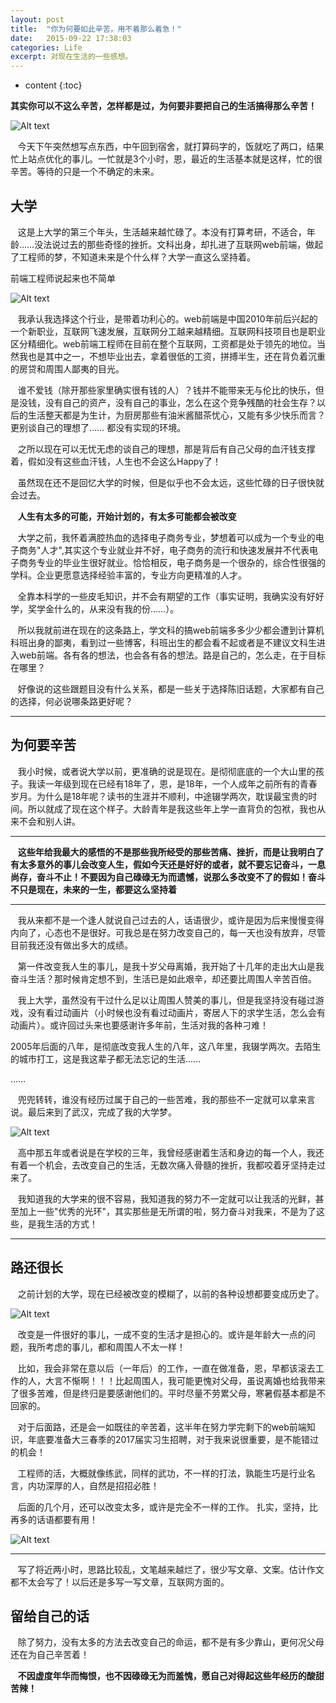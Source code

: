 ```yaml
---
layout: post
title:  "你为何要如此辛苦，用不着那么着急！"
date:   2015-09-22 17:38:03
categories: Life
excerpt: 对现在生活的一些感想。
---
```


* content
{:toc}



**其实你可以不这么辛苦，怎样都是过，为何要非要把自己的生活搞得那么辛苦！**


![Alt text](http://littlewhitechen.github.io/img/repo/da1.jpg)


&nbsp;&nbsp;&nbsp;今天下午突然想写点东西，中午回到宿舍，就打算码字的，饭就吃了两口，结果忙上站点优化的事儿。一忙就是3个小时，恩，最近的生活基本就是这样，忙的很辛苦。等待的只是一个不确定的未来。


## 大学

&nbsp;&nbsp;&nbsp;这是上大学的第三个年头，生活越来越忙碌了。本没有打算考研，不适合，年龄……没法说过去的那些奇怪的挫折。文科出身，却扎进了互联网web前端，做起了工程师的梦，不知道未来是个什么样？大学一直这么坚持着。

前端工程师说起来也不简单

![Alt text](http://littlewhitechen.github.io/img/repo/font.jpg)



&nbsp;&nbsp;&nbsp;我承认我选择这个行业，是带着功利心的。web前端是中国2010年前后兴起的一个新职业，互联网飞速发展，互联网分工越来越精细。互联网科技项目也是职业区分精细化。web前端工程师在目前在整个互联网，工资都是处于领先的地位。当然我也是其中之一，不想毕业出去，拿着很低的工资，拼搏半生，还在背负着沉重的房贷和周围人鄙夷的目光。

&nbsp;&nbsp;&nbsp;谁不爱钱（除开那些家里确实很有钱的人）？钱并不能带来无与伦比的快乐，但是没钱，没有自己的资产，没有自己的事业，怎么在这个竞争残酷的社会生存？以后的生活整天都是为生计，为厨房那些有油米酱醋茶忧心，又能有多少快乐而言？更别谈自己的理想了…… 都没有实现的环境。

&nbsp;&nbsp;&nbsp;之所以现在可以无忧无虑的谈自己的理想，那是背后有自己父母的血汗钱支撑着，假如没有这些血汗钱，人生也不会这么Happy了！

&nbsp;&nbsp;&nbsp;虽然现在还不是回忆大学的时候，但是似乎也不会太远，这些忙碌的日子很快就会过去。


&nbsp;&nbsp;&nbsp;**人生有太多的可能，开始计划的，有太多可能都会被改变**



&nbsp;&nbsp;&nbsp;大学之前，我怀着满腔热血的选择电子商务专业，梦想着可以成为一个专业的电子商务"人才",其实这个专业就业并不好，电子商务的流行和快速发展并不代表电子商务专业的毕业生很好就业。恰恰相反，电子商务是一个很杂的，综合性很强的学科。企业更愿意选择经验丰富的，专业方向更精准的人才。

&nbsp;&nbsp;&nbsp;全靠本科学的一些皮毛知识，并不会有期望的工作（事实证明，我确实没有好好学，奖学金什么的，从来没有我的份……）。

&nbsp;&nbsp;&nbsp;所以我就前进在现在的这条路上，学文科的搞web前端多多少少都会遭到计算机科班出身的鄙夷，看到过一些博客，科班出生的都会看不起或者是不建议文科生进入web前端。各有各的想法，也会各有各的想法。路是自己的，怎么走，在于目标在哪里？


&nbsp;&nbsp;&nbsp;好像说的这些跟题目没有什么关系，都是一些关于选择陈旧话题，大家都有自己的选择，何必说哪条路更好呢？


----------

## 为何要辛苦

&nbsp;&nbsp;&nbsp;我小时候，或者说大学以前，更准确的说是现在。是彻彻底底的一个大山里的孩子。我读一年级到现在已经有18年了，恩，是18年，一个人成年之前所有的青春岁月。为什么是18年呢？读书的生涯并不顺利，中途辍学两次，耽误最宝贵的时间。所以就成了现在这个样子。大龄青年是我这些年上学一直背负的包袱，我也从来不会和别人讲。

---

&nbsp;&nbsp;&nbsp;**这些年给我最大的感悟的不是那些我所经受的那些苦痛、挫折，而是让我明白了有太多意外的事儿会改变人生，假如今天还是好好的或者，就不要忘记奋斗，一息尚存，奋斗不止！不要因为自己碌碌无为而遗憾，说那么多改变不了的假如！奋斗不只是现在，未来的一生，都要这么坚持着**

---

&nbsp;&nbsp;&nbsp;我从来都不是一个逢人就说自己过去的人，话语很少，或许是因为后来慢慢变得内向了，心态也不是很好。可我总是在努力改变自己的，每一天也没有放弃，尽管目前我还没有做出多大的成绩。

&nbsp;&nbsp;&nbsp;第一件改变我人生的事儿，是我十岁父母离婚，我开始了十几年的走出大山是我奋斗生活？那时候肯定想不到，生活已是如此艰辛，却还要比周围人辛苦百倍。


&nbsp;&nbsp;&nbsp;我上大学，虽然没有干过什么足以让周围人赞美的事儿，但是我坚持没有碰过游戏，没有看过动画片（小时候也没有看过动画片，寄居人下的求学生活，怎么会有动画片）。或许回过头来也要感谢许多年前，生活对我的各种刁难！

2005年后面的八年，是彻底改变我人生的八年，这八年里，我辍学两次。去陌生的城市打工，这是我这辈子都无法忘记的生活……

……

&nbsp;&nbsp;&nbsp;兜兜转转，谁没有经历过属于自己的一些苦难，我的那些不一定就可以拿来言说。最后来到了武汉，完成了我的大学梦。

![Alt text](http://littlewhitechen.github.io/img/repo/wuhan.jpg)



&nbsp;&nbsp;&nbsp;高中那五年或者说是在学校的三年，我曾经感谢着生活和身边的每一个人，我还有着一个机会，去改变自己的生活，无数次痛入骨髓的挫折，我都咬着牙坚持走过来了。

&nbsp;&nbsp;&nbsp;我知道我的大学来的很不容易，我知道我的努力不一定就可以让我活的光鲜，甚至加上一些"优秀的光环"，其实那些是无所谓的啦，努力奋斗对我来，不是为了这些，是我生活的方式！


----------

## 路还很长

&nbsp;&nbsp;&nbsp;之前计划的大学，现在已经被改变的模糊了，以前的各种设想都要变成历史了。

![Alt text](http://littlewhitechen.github.io/img/repo/wall.jpg)



&nbsp;&nbsp;&nbsp;改变是一件很好的事儿，一成不变的生活才是担心的。或许是年龄大一点的问题，我所考虑的事儿，都和周围人不太一样！

&nbsp;&nbsp;&nbsp;比如，我会非常在意以后（一年后）的工作，一直在做准备，恩，早都该滚去工作的人，大言不惭啊！！！比起周围人，我可能更愧对父母，虽说离婚也给我带来了很多苦难，但是终归是要感谢他们的。平时尽量不劳累父母，寒暑假基本都是不回家的。


&nbsp;&nbsp;&nbsp;对于后面路，还是会一如既往的辛苦着，这半年在努力学完剩下的web前端知识，年底要准备大三春季的2017届实习生招聘，对于我来说很重要，是不能错过的机会！

&nbsp;&nbsp;&nbsp;工程师的活，大概就像练武，同样的武功，不一样的打法，孰能生巧是行业名言，内功深厚的人，自然是招招必胜！

&nbsp;&nbsp;&nbsp;后面的几个月，还可以改变太多，或许是完全不一样的工作。
扎实，坚持，比再多的话语都要有用！

![Alt text](http://littlewhitechen.github.io/img/repo/desk.PNG)


----------

&nbsp;&nbsp;&nbsp;写了将近两小时，思路比较乱，文笔越来越烂了，很少写文章、文案。估计作文都不太会写了！以后还是多写一写文章，互联网方面的。

## 留给自己的话

&nbsp;&nbsp;&nbsp;除了努力，没有太多的方法去改变自己的命运，都不是有多少靠山，更何况父母还在为自己辛苦着！

&nbsp;&nbsp;&nbsp;**不因虚度年华而悔恨，也不因碌碌无为而羞愧，愿自己对得起这些年经历的酸甜苦辣！**


